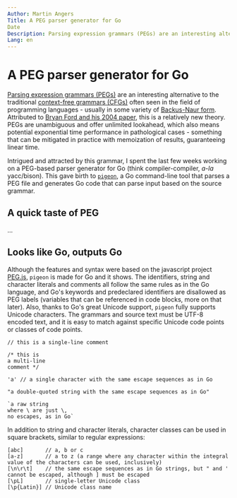 ```yaml
---
Author: Martin Angers
Title: A PEG parser generator for Go
Date
Description: Parsing expression grammars (PEGs) are an interesting alternative to the traditional context-free grammars (CFGs) often seen in the field of programming languages - usually in some variety of Backus-Naur form. Attributed to Bryan Ford and his 2004 paper, this is a relatively new theory. I spent the last few weeks working on a PEG-based parser generator for Go (think compiler-compiler, a-la yacc/bison). This gave birth to pigeon.
Lang: en
---
```


# A PEG parser generator for Go

[Parsing expression grammars (PEGs)][peg] are an interesting alternative to the traditional [context-free grammars (CFGs)][cfg] often seen in the field of programming languages - usually in some variety of [Backus-Naur form][BNF]. Attributed to [Bryan Ford and his 2004 paper][ford], this is a relatively new theory. PEGs are unambiguous and offer unlimited lookahead, which also means potential exponential time performance in pathological cases - something that can be mitigated in practice with memoization of results, guaranteeing linear time.

Intrigued and attracted by this grammar, I spent the last few weeks working on a PEG-based parser generator for Go (think compiler-compiler, *a-la* yacc/bison). This gave birth to [`pigeon`][pigeon], a Go command-line tool that parses a PEG file and generates Go code that can parse input based on the source grammar.

## A quick taste of PEG

...

## Looks like Go, outputs Go

Although the features and syntax were based on the javascript project [PEG.js][pegjs], `pigeon` is made for Go and it shows. The identifiers, string and character literals and comments all follow the same rules as in the Go language, and Go's keywords and predeclared identifiers are disallowed as PEG labels (variables that can be referenced in code blocks, more on that later). Also, thanks to Go's great Unicode support, `pigeon` fully supports Unicode characters. The grammars and source text must be UTF-8 encoded text, and it is easy to match against specific Unicode code points or classes of code points.

```
// this is a single-line comment

/* this is 
a multi-line
comment */

'a' // a single character with the same escape sequences as in Go

"a double-quoted string with the same escape sequences as in Go"

`a raw string
where \ are just \,
no escapes, as in Go`
```

In addition to string and character literals, character classes can be used in square brackets, similar to regular expressions:

```
[abc]       // a, b or c
[a-z]       // a to z (a range where any character within the integral value of the characters can be used, inclusively)
[\n\r\t]    // the same escape sequences as in Go strings, but " and ' cannot be escaped, although ] must be escaped
[\pL]       // single-letter Unicode class
[\p{Latin}] // Unicode class name
```

[peg]: http://en.wikipedia.org/wiki/Parsing_expression_grammar
[cfg]: http://en.wikipedia.org/wiki/Context-free_grammar
[bnf]: http://en.wikipedia.org/wiki/Backus%E2%80%93Naur_Form
[ford]: http://pdos.csail.mit.edu/~baford/packrat/popl04/peg-popl04.pdf
[pigeon]: https://github.com/PuerkitoBio/pigeon
[pegjs]: http://pegjs.org/
